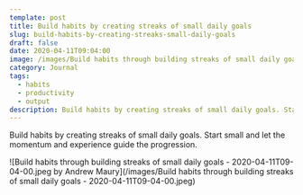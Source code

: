 ```yaml
---
template: post
title: Build habits by creating streaks of small daily goals
slug: build-habits-by-creating-streaks-small-daily-goals
draft: false
date: 2020-04-11T09:04:00
image: /images/Build habits through building streaks of small daily goals - 2020-04-11T09-04-00.jpeg
category: Journal
tags:
  - habits
  - productivity
  - output
description: Build habits by creating streaks of small daily goals. Start small and let the momentum and experience guide the progression.
---
```

Build habits by creating streaks of small daily goals. Start small and let the momentum and experience guide the progression.

![Build habits through building streaks of small daily goals - 2020-04-11T09-04-00.jpeg by Andrew Maury](/images/Build habits through building streaks of small daily goals - 2020-04-11T09-04-00.jpeg)
